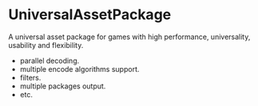 # UniversalAssetPackage
A universal asset package for games with high performance, universality, usability and flexibility.

* parallel decoding.
* multiple encode algorithms support.
* filters.
* multiple packages output.
* etc.
